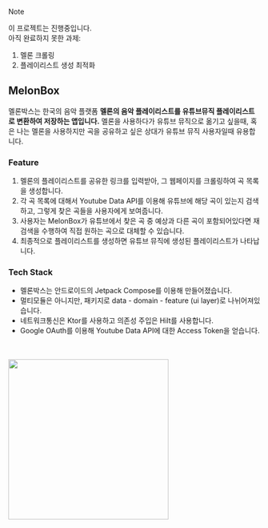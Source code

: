 > [!NOTE]  
> 이 프로젝트는 진행중입니다. <br>
> 아직 완료하지 못한 과제:
> 1. 멜론 크롤링
> 2. 플레이리스트 생성 최적화

## MelonBox
멜론박스는 한국의 음악 플랫폼 **멜론의 음악 플레이리스트를 유튜브뮤직 플레이리스트로 변환하여 저장하는 앱입니다.**
멜론을 사용하다가 유튜브 뮤직으로 옮기고 싶을때, 혹은 나는 멜론을 사용하지만 곡을 공유하고 싶은 상대가 유튜브 뮤직 사용자일때 유용합니다.

### Feature
1. 멜론의 플레이리스트를 공유한 링크를 입력받아, 그 웹페이지를 크롤링하여 곡 목록을 생성합니다. <br>
2. 각 곡 목록에 대해서 Youtube Data API를 이용해 유튜브에 해당 곡이 있는지 검색하고, 그렇게 찾은 곡들을 사용자에게 보여줍니다.<br>
3. 사용자는 MelonBox가 유튜브에서 찾은 곡 중 예상과 다른 곡이 포함되어있다면 재 검색을 수행하여 직접 원하는 곡으로 대체할 수 있습니다.<br>
4. 최종적으로 플레이리스트를 생성하면 유튜브 뮤직에 생성된 플레이리스트가 나타납니다.

### Tech Stack
- 멜론박스는 안드로이드의 Jetpack Compose를 이용해 만들어졌습니다.
- 멀티모듈은 아니지만, 패키지로 data - domain - feature (ui layer)로 나뉘어져있습니다.
- 네트워크통신은 Ktor를 사용하고 의존성 주입은 Hilt를 사용합니다.
- Google OAuth를 이용해 Youtube Data API에 대한 Access Token을 얻습니다.

</br></br>
<img src="https://github.com/bso112/melonBox/assets/40523630/f394899f-826c-449a-915f-8804bc6f6507" width="320" heigth="1024">


